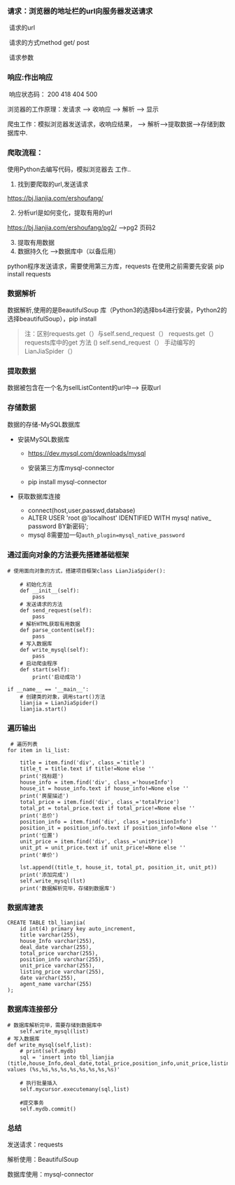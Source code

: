 ### 请求：浏览器的地址栏的url向服务器发送请求
​	请求的url

​	请求的方式method get/ post

​	请求参数

### 响应:作出响应

​	响应状态码：  200  418  404  500

浏览器的工作原理：发请求 --> 收响应 --> 解析 --> 显示

爬虫工作：模拟浏览器发送请求，收响应结果， --> 解析-->提取数据-->存储到数据库中.

### 爬取流程：

使用Python去编写代码，模拟浏览器去 工作..

1. 找到要爬取的url,发送请求

https://bj.lianjia.com/ershoufang/

2. 分析url是如何变化，提取有用的url

https://bj.lianjia.com/ershoufang/pg2/  -->pg2  页码2

3. 提取有用数据
4. 数据持久化  -->数据库中（以备后用）

python程序发送请求，需要使用第三方库，requests 在使用之前需要先安装 pip install requests

### 数据解析

数据解析,使用的是BeautifulSoup 库（Python3的选择bs4进行安装，Python2的选择beautifulSoup），pip install

> 注：区别requests.get（）与self.send_request（）
> requests.get（） requests库中的get 方法 ()
> self.send_request（） 手动编写的LianJiaSpider（）

### 提取数据

数据被包含在一个名为sellListContent的url中--> 获取url

### 存储数据

数据的存储-MySQL数据库

- 安装MySQL数据库

	- https://dev.mysql.com/downloads/mysql

  - 安装第三方库mysql-connector 
  - pip install mysql-connector

- 获取数据库连接

  - connect(host,user,passwd,database)
  - ALTER USER 'root @'localhost' IDENTIFIED WITH mysq! native_ password BY新密码';
  - mysql 8需要加一句`auth_plugin=mysql_native_password`

### 通过面向对象的方法要先搭建基础框架

```
# 使用面向对象的方式，搭建项目框架class LianJiaSpider():

    # 初始化方法    
    def __init__(self):
        pass    
    # 发送请求的方法    
    def send_request(self):
        pass    
    # 解析HTML获取有用数据    
    def parse_content(self):
        pass    
    # 写入数据库    
    def write_mysql(self):
        pass        
    # 启动爬虫程序    
    def start(self):
        print('启动成功')
        
if __name__ == '__main__':
    # 创建类的对象，调用start()方法    
    lianjia = LianJiaSpider()
    lianjia.start()
```

### 遍历输出
```
 # 遍历列表    
for item in li_list:       

    title = item.find('div', class_='title')       
    title_t = title.text if title!=None else ''      
    print('找标题')       
    house_info = item.find('div', class_='houseInfo')       
    house_it = house_info.text if house_info!=None else ''      
    print('房屋描述')       
    total_price = item.find('div', class_='totalPrice')       
    total_pt = total_price.text if total_price!=None else ''      
    print('总价')       
    position_info = item.find('div', class_='positionInfo')       	
    position_it = position_info.text if position_info!=None else ''    
    print('位置')       
    unit_price = item.find('div', class_='unitPrice')       
    unit_pt = unit_price.text if unit_price!=None else ''      
    print('单价') 
    
    lst.append((title_t, house_it, total_pt, position_it, unit_pt))     
    print('添加完成')     
    self.write_mysql(lst)     
    print('数据解析完毕，存储到数据库')
```

### 数据库建表
```
CREATE TABLE tbl_lianjia(
	id int(4) primary key auto_increment,
	title varchar(255),
	house_Info varchar(255),
	deal_date varchar(255),
	total_price varchar(255),
	position_info varchar(255),
	unit_price varchar(255),
	listing_price varchar(255),
	date varchar(255),
	agent_name varchar(255)
);
```

### 数据库连接部分

```
# 数据库解析完毕，需要存储到数据库中
    self.write_mysql(list)
# 写入数据库
def write_mysql(self,list):
    # print(self.mydb)
    sql = 'insert into tbl_lianjia (title,house_Info,deal_date,total_price,position_info,unit_price,listing_price,date,agent_name) values (%s,%s,%s,%s,%s,%s,%s,%s,%s)'

    # 执行批量插入
    self.mycursor.executemany(sql,list)

    #提交事务
    self.mydb.commit()
```

### 总结

发送请求：requests

解析使用：BeautifulSoup

数据库使用：mysql-connector
